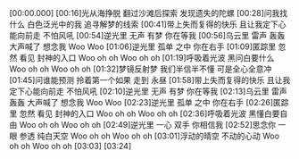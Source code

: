 [00:00.000]
[00:16]光从海挣脱 翻过沙滩后探索 发现遗失的陀螺
[00:28]问我找什么 白色泛光中的我 追寻解梦的线索
[00:41]带上失而复得的快乐 且让我定下心能向前走 不怕风吼
[00:54]逆光里 无声 有梦 你在等我
[00:56]乌云里 雷声 轰轰 大声喊了 想念我 Woo Woo
[01:06]逆光里 孤单 之中 你在右手
[01:09]匿踪里 忽然 看见 封神的入口  Woo oh oh Woo oh oh
[01:19]呼吸着光波 黑问白要什么  Woo oh oh Woo oh oh
[01:32]梦镜反射梦 我们半信半不懂 可是全心全意冲
[01:45]问谁能预测 拎着第一个如果 走到 永昼
[01:58]带上失而复得的快乐 且让我定下心能向前走 不怕风吼
[02:10]逆光里 无声 有梦 你在等我
[02:13]乌云里 雷声 轰轰 大声喊了 想念我 Woo Woo
[02:23]逆光里 孤单 之中 你在右手
[02:26]匿踪里 忽然 看见 封神的入口 Woo oh oh Woo oh oh
[02:36]呼吸着光波 黑懂白要自由  Woo oh oh Woo oh oh
[02:49]逆光里 一心 双手 你相信我
[02:52]思念你 一眼 参透 纯白天空  Woo oh oh Woo oh oh
[03:01]浮动的晴空 不动的心动  Woo oh oh Woo oh oh
[03:03]
[03:24]